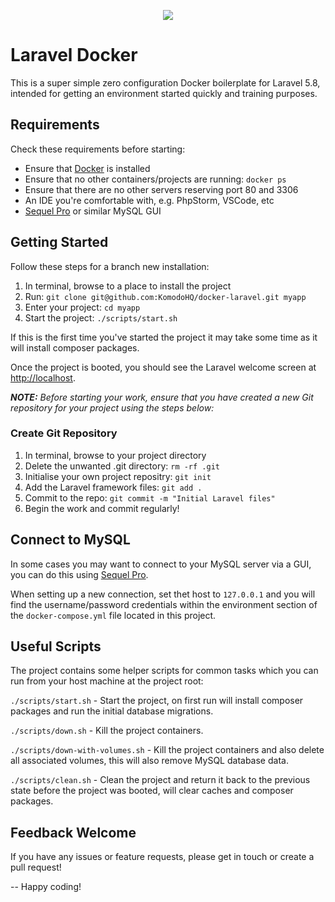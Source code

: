 <p align="center"><img src="https://laravel.com/assets/img/components/logo-laravel.svg"></p>

# Laravel Docker

This is a super simple zero configuration Docker boilerplate for Laravel 5.8, intended for getting an environment started quickly and training purposes. 

## Requirements

Check these requirements before starting: 

* Ensure that [Docker](https://docs.docker.com/docker-for-mac/install/) is installed
* Ensure that no other containers/projects are running: `docker ps`
* Ensure that there are no other servers reserving port 80 and 3306
* An IDE you're comfortable with, e.g. PhpStorm, VSCode, etc
* [Sequel Pro](https://www.sequelpro.com/) or similar MySQL GUI

## Getting Started

Follow these steps for a branch new installation: 

1. In terminal, browse to a place to install the project
2. Run: `git clone git@github.com:KomodoHQ/docker-laravel.git myapp`
3. Enter your project: `cd myapp`
4. Start the project: `./scripts/start.sh`

If this is the first time you've started the project it may take some time as it will install composer packages. 

Once the project is booted, you should see the Laravel welcome screen at [http://localhost](http://localhost).

_**NOTE:** Before starting your work, ensure that you have created a new Git repository for your project using the steps below:_

### Create Git Repository

1. In terminal, browse to your project directory
2. Delete the unwanted .git directory: `rm -rf .git`
3. Initialise your own project repositry: `git init`
4. Add the Laravel framework files: `git add .`
5. Commit to the repo: `git commit -m "Initial Laravel files"`
6. Begin the work and commit regularly!

## Connect to MySQL

In some cases you may want to connect to your MySQL server via a GUI, you can do this using [Sequel Pro](https://www.sequelpro.com/). 

When setting up a new connection, set thet host to `127.0.0.1` and you will find the username/password credentials within the environment section of the `docker-compose.yml` file located in this project. 

## Useful Scripts

The project contains some helper scripts for common tasks which you can run from your host machine at the project root:

`./scripts/start.sh` - Start the project, on first run will install composer packages and run the initial database migrations.

`./scripts/down.sh` - Kill the project containers.

`./scripts/down-with-volumes.sh` - Kill the project containers and also delete all associated volumes, this will also remove MySQL database data.

`./scripts/clean.sh` - Clean the project and return it back to the previous state before the project was booted, will clear caches and composer packages. 

## Feedback Welcome

If you have any issues or feature requests, please get in touch or create a pull request!

--
Happy coding!